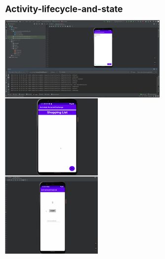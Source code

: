 # Activity-lifecycle-and-state

<img src="/Screenshot/two_activities_lifecyle.png" width="500" height="250"/>
<img src="/Screenshot/Shopping_list.gif" width="300" height="250"/>
<img src="/Screenshot/ActivityLifecycle_homework.gif" width="300" height="250"/>
